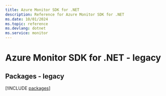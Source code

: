 ```yaml
---
title: Azure Monitor SDK for .NET
description: Reference for Azure Monitor SDK for .NET
ms.date: 10/01/2024
ms.topic: reference
ms.devlang: dotnet
ms.service: monitor
---
```

# Azure Monitor SDK for .NET - legacy
## Packages - legacy
[!INCLUDE [packages](monitor-index.md)]